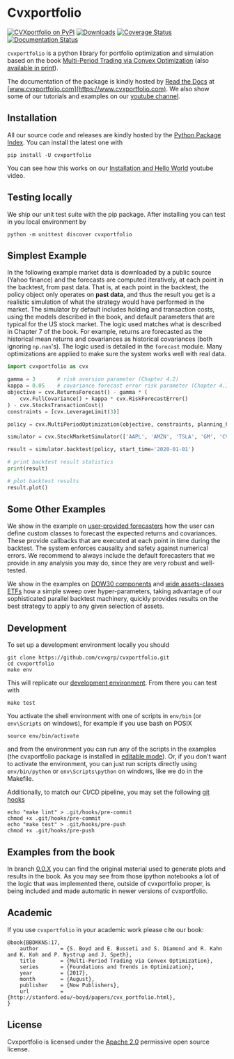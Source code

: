 # Cvxportfolio

[![CVXportfolio on PyPI](https://img.shields.io/pypi/v/cvxportfolio.svg)](https://pypi.org/project/cvxportfolio/)
[![Downloads](https://static.pepy.tech/personalized-badge/cvxportfolio?period=month&units=international_system&left_color=black&right_color=orange&left_text=PyPI%20downloads%20per%20month)](https://pepy.tech/project/cvxportfolio)
[![Coverage Status](https://coveralls.io/repos/github/cvxgrp/cvxportfolio/badge.svg?branch=master)](https://coveralls.io/github/cvxgrp/cvxportfolio?branch=master)
[![Documentation Status](https://readthedocs.org/projects/cvxportfolio/badge/?version=latest)](https://cvxportfolio.readthedocs.io/en/latest/?badge=latest)



`cvxportfolio` is a python library for portfolio optimization and simulation
based on the book [Multi-Period Trading via Convex Optimization](https://web.stanford.edu/~boyd/papers/pdf/cvx_portfolio.pdf)
(also [available in print](https://www.amazon.com/Multi-Period-Trading-Convex-Optimization-Foundations/dp/1680833286/)).

The documentation of the package is kindly hosted by [Read the Docs](https://readthedocs.org) at [www.cvxportfolio.com](https://www.cvxportfolio.com). We also show some of our tutorials and examples on our
[youtube channel](https://www.youtube.com/@Cvxportfolio).


Installation
------------
All our source code and releases are kindly hosted by the [Python Package Index](https://pypi.org). You can install the latest one with

```
pip install -U cvxportfolio
```
You can see how this works on our [Installation and Hello World](https://youtu.be/1ThOKEu371M) youtube video.

Testing locally
------------
We ship our unit test suite with the pip package. After installing you can test in you local environment by

```
python -m unittest discover cvxportfolio
```


Simplest Example
----------------
In the following example market data is downloaded by a public source
(Yahoo finance) and the forecasts are computed iteratively, at each point in the backtest, from past data. 
That is, at each point in the backtest,
the policy object only operates on **past data**, and thus the result you get is a realistic simulation of what the strategy would have performed in the market.
The simulator by default includes holding and transaction costs, using the models described in the book, and default parameters that are typical for the US stock market.
The logic used
matches what is described in Chapter 7 of the book. For example, returns are forecasted as the historical mean returns 
and covariances as historical covariances (both ignoring `np.nan`'s). The logic used is detailed in the `forecast` module. Many optimizations
are applied to make sure the system works well with real data. 


```python
import cvxportfolio as cvx

gamma = 3       # risk aversion parameter (Chapter 4.2)
kappa = 0.05    # covariance forecast error risk parameter (Chapter 4.3)
objective = cvx.ReturnsForecast() - gamma * (
	cvx.FullCovariance() + kappa * cvx.RiskForecastError()
) - cvx.StocksTransactionCost()
constraints = [cvx.LeverageLimit(3)]

policy = cvx.MultiPeriodOptimization(objective, constraints, planning_horizon=2)

simulator = cvx.StockMarketSimulator(['AAPL', 'AMZN', 'TSLA', 'GM', 'CVX', 'NKE'])

result = simulator.backtest(policy, start_time='2020-01-01')

# print backtest result statistics
print(result)

# plot backtest results
result.plot()
```

Some Other Examples
-------------------
We show in the example on [user-provided forecasters](https://github.com/cvxgrp/cvxportfolio/blob/master/examples/user_provided_forecasters.py) how the user can define custom classes to forecast
the expected returns and covariances. These provide callbacks that are
executed at each point in time during the backtest. The system enforces 
causality and safety against numerical errors. 
We recommend to always include 
the default forecasters that we provide in any analysis you may do, 
since they are very robust and well-tested. 

We show in the examples on [DOW30 components](https://github.com/cvxgrp/cvxportfolio/blob/master/examples/dow30_example.py) and [wide assets-classes ETFs](https://github.com/cvxgrp/cvxportfolio/blob/master/examples/etfs_example.py) how a
simple sweep over hyper-parameters, taking advantage of our sophisticated parallel backtest machinery, quickly provides results on the best strategy
to apply to any given selection of assets.


Development
-----------
To set up a development environment locally you should

```
git clone https://github.com/cvxgrp/cvxportfolio.git
cd cvxportfolio
make env
```
This will replicate our [development environment](https://docs.python.org/3/library/venv.html). From there you can test with

```
make test
```

You activate the shell environment with one of scripts in `env/bin` (or `env\Scripts` on windows), for example if you use bash on POSIX
```
source env/bin/activate
```
and from the environment you can run any of the scripts in the examples (the cvxportfolio package is installed in [editable mode](https://setuptools.pypa.io/en/latest/userguide/development_mode.html)). 
Or, if you don't want to activate the environment, you can just run scripts directly using `env/bin/python` or `env\Scripts\python` on windows, like we do in the Makefile.

Additionally, to match our CI/CD pipeline, you may set the following [git hooks](https://git-scm.com/docs/githooks)

```
echo "make lint" > .git/hooks/pre-commit
chmod +x .git/hooks/pre-commit
echo "make test" > .git/hooks/pre-push
chmod +x .git/hooks/pre-push
```

Examples from the book
----------------------
In branch [0.0.X](https://github.com/cvxgrp/cvxportfolio/tree/0.0.X) you can find the original material used to generate plots
and results in the book. As you may see from those
ipython notebooks a lot of the logic that was implemented there, outside of cvxportfolio proper, is being included and made automatic
in newer versions of cvxportfolio. 


Academic
------------

If you use `cvxportfolio` in your academic work please cite our book:
```
@book{BBDKKNS:17,
    author       = {S. Boyd and E. Busseti and S. Diamond and R. Kahn and K. Koh and P. Nystrup and J. Speth},
    title        = {Multi-Period Trading via Convex Optimization},
    series       = {Foundations and Trends in Optimization},
    year         = {2017},
    month        = {August},
    publisher    = {Now Publishers},
    url          = {http://stanford.edu/~boyd/papers/cvx_portfolio.html},
}
```


License
------------

Cvxportfolio is licensed under the [Apache 2.0](http://www.apache.org/licenses/) permissive
open source license.


